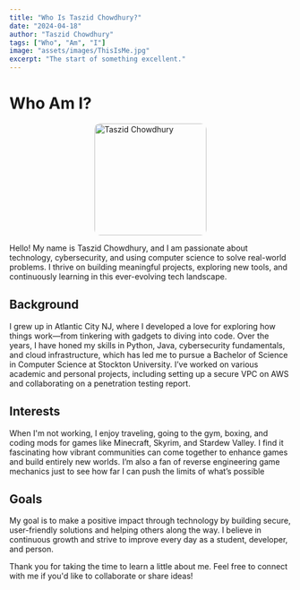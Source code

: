 ```yaml
---
title: "Who Is Taszid Chowdhury?"
date: "2024-04-18"
author: "Taszid Chowdhury"
tags: ["Who", "Am", "I"]
image: "assets/images/ThisIsMe.jpg"
excerpt: "The start of something excellent."
---
```


# Who Am I?

<img src="assets/images/ThisIsMe.jpg" alt="Taszid Chowdhury" style="width:200px; border-radius: 10px; display:block; margin:auto;" />

Hello! My name is Taszid Chowdhury, and I am passionate about technology, cybersecurity, and using computer science to solve real-world problems. I thrive on building meaningful projects, exploring new tools, and continuously learning in this ever-evolving tech landscape.

## Background

I grew up in Atlantic City NJ, where I developed a love for exploring how things work—from tinkering with gadgets to diving into code. Over the years, I have honed my skills in Python, Java, cybersecurity fundamentals, and cloud infrastructure, which has led me to pursue a Bachelor of Science in Computer Science at Stockton University. I’ve worked on various academic and personal projects, including setting up a secure VPC on AWS and collaborating on a penetration testing report. 

## Interests

When I'm not working, I enjoy traveling, going to the gym, boxing, and coding mods for games like Minecraft, Skyrim, and Stardew Valley. I find it fascinating how vibrant communities can come together to enhance games and build entirely new worlds. I’m also a fan of reverse engineering game mechanics just to see how far I can push the limits of what’s possible

## Goals

My goal is to make a positive impact through technology by building secure, user-friendly solutions and helping others along the way. I believe in continuous growth and strive to improve every day as a student, developer, and person.

Thank you for taking the time to learn a little about me. Feel free to connect with me if you'd like to collaborate or share ideas!
